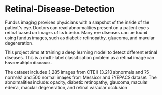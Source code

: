 # Retinal-Disease-Detection

Fundus imaging provides physicians with a snapshot of the inside of the patient's eye.
Doctors can read abnormalities present on a patient eye's retinal based on images of its interior.
Many eye diseases can be found using fundus images, such as diabetic retinopathy, glaucoma, and macular degeneration.

This project aims at training a deep learning model to detect different retinal diseases.
This is a multi-label classification problem as a retinal image can have multiple diseases.

The dataset includes 3,285 images from CTEH (3.210 abnormals and 75 normals) and 500 normal images from Messidor and EYEPACS dataset.
The abnormalities include: opacity, diabetic retinopathy, glaucoma, macular edema, macular degeneration, and retinal vascular occlusion